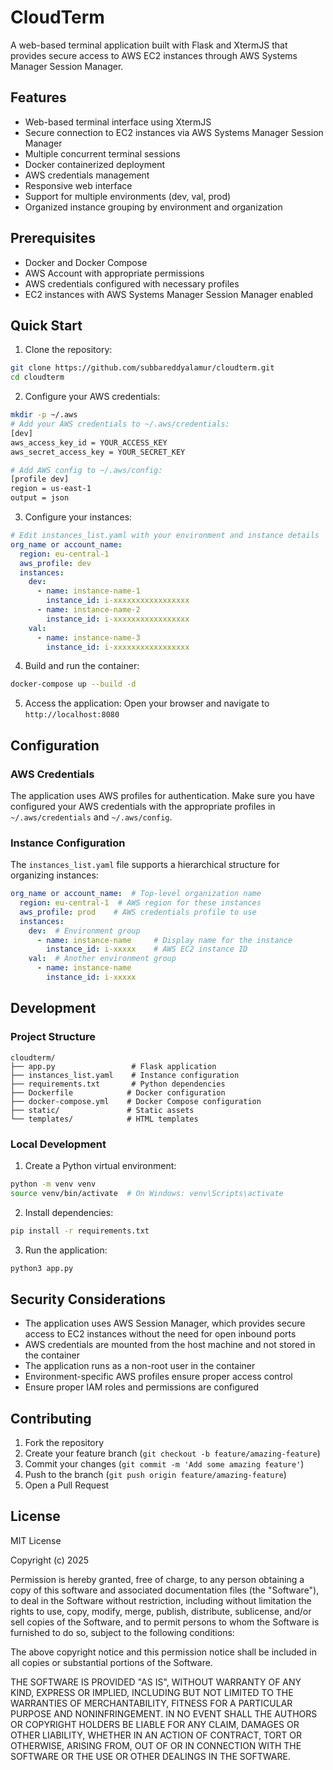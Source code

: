 # CloudTerm

A web-based terminal application built with Flask and XtermJS that provides secure access to AWS EC2 instances through AWS Systems Manager Session Manager.

## Features

- Web-based terminal interface using XtermJS
- Secure connection to EC2 instances via AWS Systems Manager Session Manager
- Multiple concurrent terminal sessions
- Docker containerized deployment
- AWS credentials management
- Responsive web interface
- Support for multiple environments (dev, val, prod)
- Organized instance grouping by environment and organization

## Prerequisites

- Docker and Docker Compose
- AWS Account with appropriate permissions
- AWS credentials configured with necessary profiles
- EC2 instances with AWS Systems Manager Session Manager enabled

## Quick Start

1. Clone the repository:
```bash
git clone https://github.com/subbareddyalamur/cloudterm.git
cd cloudterm
```

2. Configure your AWS credentials:
```bash
mkdir -p ~/.aws
# Add your AWS credentials to ~/.aws/credentials:
[dev]
aws_access_key_id = YOUR_ACCESS_KEY
aws_secret_access_key = YOUR_SECRET_KEY

# Add AWS config to ~/.aws/config:
[profile dev]
region = us-east-1
output = json
```

3. Configure your instances:
```yaml
# Edit instances_list.yaml with your environment and instance details
org_name or account_name:
  region: eu-central-1
  aws_profile: dev
  instances:
    dev:
      - name: instance-name-1
        instance_id: i-xxxxxxxxxxxxxxxxx
      - name: instance-name-2
        instance_id: i-xxxxxxxxxxxxxxxxx
    val:
      - name: instance-name-3
        instance_id: i-xxxxxxxxxxxxxxxxx
```

4. Build and run the container:
```bash
docker-compose up --build -d
```

5. Access the application:
Open your browser and navigate to `http://localhost:8080`

## Configuration

### AWS Credentials

The application uses AWS profiles for authentication. Make sure you have configured your AWS credentials with the appropriate profiles in `~/.aws/credentials` and `~/.aws/config`.

### Instance Configuration

The `instances_list.yaml` file supports a hierarchical structure for organizing instances:

```yaml
org_name or account_name:  # Top-level organization name
  region: eu-central-1  # AWS region for these instances
  aws_profile: prod    # AWS credentials profile to use
  instances:
    dev:  # Environment group
      - name: instance-name     # Display name for the instance
        instance_id: i-xxxxx    # AWS EC2 instance ID
    val:  # Another environment group
      - name: instance-name
        instance_id: i-xxxxx
```

## Development

### Project Structure

```
cloudterm/
├── app.py                 # Flask application
├── instances_list.yaml    # Instance configuration
├── requirements.txt       # Python dependencies
├── Dockerfile            # Docker configuration
├── docker-compose.yml    # Docker Compose configuration
├── static/               # Static assets
└── templates/            # HTML templates
```

### Local Development

1. Create a Python virtual environment:
```bash
python -m venv venv
source venv/bin/activate  # On Windows: venv\Scripts\activate
```

2. Install dependencies:
```bash
pip install -r requirements.txt
```

3. Run the application:
```bash
python3 app.py
```

## Security Considerations

- The application uses AWS Session Manager, which provides secure access to EC2 instances without the need for open inbound ports
- AWS credentials are mounted from the host machine and not stored in the container
- The application runs as a non-root user in the container
- Environment-specific AWS profiles ensure proper access control
- Ensure proper IAM roles and permissions are configured

## Contributing

1. Fork the repository
2. Create your feature branch (`git checkout -b feature/amazing-feature`)
3. Commit your changes (`git commit -m 'Add some amazing feature'`)
4. Push to the branch (`git push origin feature/amazing-feature`)
5. Open a Pull Request

## License

MIT License

Copyright (c) 2025

Permission is hereby granted, free of charge, to any person obtaining a copy
of this software and associated documentation files (the "Software"), to deal
in the Software without restriction, including without limitation the rights
to use, copy, modify, merge, publish, distribute, sublicense, and/or sell
copies of the Software, and to permit persons to whom the Software is
furnished to do so, subject to the following conditions:

The above copyright notice and this permission notice shall be included in all
copies or substantial portions of the Software.

THE SOFTWARE IS PROVIDED "AS IS", WITHOUT WARRANTY OF ANY KIND, EXPRESS OR
IMPLIED, INCLUDING BUT NOT LIMITED TO THE WARRANTIES OF MERCHANTABILITY,
FITNESS FOR A PARTICULAR PURPOSE AND NONINFRINGEMENT. IN NO EVENT SHALL THE
AUTHORS OR COPYRIGHT HOLDERS BE LIABLE FOR ANY CLAIM, DAMAGES OR OTHER
LIABILITY, WHETHER IN AN ACTION OF CONTRACT, TORT OR OTHERWISE, ARISING FROM,
OUT OF OR IN CONNECTION WITH THE SOFTWARE OR THE USE OR OTHER DEALINGS IN THE
SOFTWARE.
